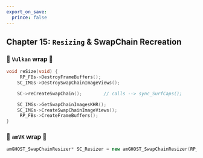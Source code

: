 ```yaml
---
export_on_save:
  prince: false
---
```


## Chapter 15: `Resizing` & SwapChain Recreation
### 🌋 `Vulkan` wrap 🌯
```cpp
void reSize(void) {
     RP_FBs->DestroyFrameBuffers();
    SC_IMGs->DestroySwapChainImageViews();

    SC->reCreateSwapChain();        // calls --> sync_SurfCaps();

    SC_IMGs->GetSwapChainImagesKHR();
    SC_IMGs->CreateSwapChainImageViews();
     RP_FBs->CreateFrameBuffers();
}
```

### 🧊 `amVK` wrap 🌯
<div class="REY_SMALLER_CODE">

```cpp
amGHOST_SwapChainResizer* SC_Resizer = new amGHOST_SwapChainResizer(RP_FBs, W);
```

</div>
